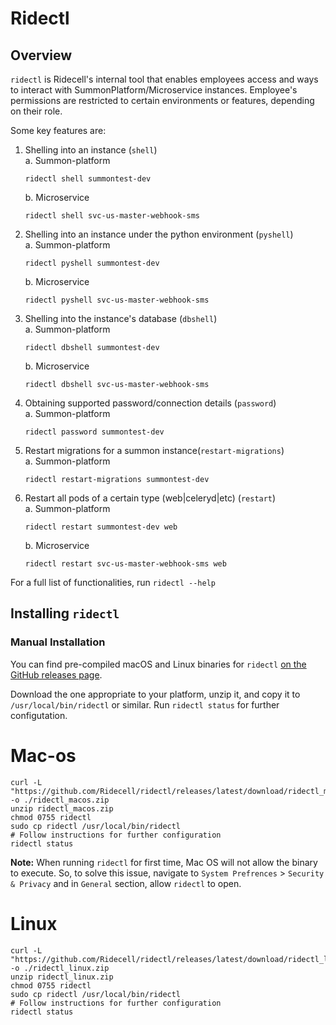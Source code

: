 # Ridectl

## Overview
`ridectl` is Ridecell's internal tool that enables employees access and ways to interact with SummonPlatform/Microservice instances. Employee's permissions are restricted to certain environments or features, depending on their role.

Some key features are:
1. Shelling into an instance (`shell`)\
    a. Summon-platform
    ```
    ridectl shell summontest-dev
    ```
    b. Microservice
    ```
    ridectl shell svc-us-master-webhook-sms
    ```
2. Shelling into an instance under the python environment (`pyshell`)\
    a. Summon-platform
    ```
    ridectl pyshell summontest-dev
    ```
    b. Microservice
    ```
    ridectl pyshell svc-us-master-webhook-sms
    ```
3. Shelling into the instance's database (`dbshell`)\
    a. Summon-platform
    ```
    ridectl dbshell summontest-dev
    ```
    b. Microservice
    ```
    ridectl dbshell svc-us-master-webhook-sms
    ```
4. Obtaining supported password/connection details (`password`)\
    a. Summon-platform
    ```
    ridectl password summontest-dev
    ```
5. Restart migrations for a summon instance(`restart-migrations`)\
    a. Summon-platform
    ```
    ridectl restart-migrations summontest-dev
    ```
6. Restart all pods of a certain type (web|celeryd|etc) (`restart`)\
    a. Summon-platform
    ```
    ridectl restart summontest-dev web
    ```
    b. Microservice
    ```
    ridectl restart svc-us-master-webhook-sms web
    ```
For a full list of functionalities, run `ridectl --help`

## Installing `ridectl`

### Manual Installation
You can find pre-compiled macOS and Linux binaries for `ridectl` [on the GitHub releases page](https://github.com/Ridecell/ridectl/releases/latest).

Download the one appropriate to your platform, unzip it, and copy it to `/usr/local/bin/ridectl` or similar. Run `ridectl status` for further configutation.

# Mac-os
```
curl -L "https://github.com/Ridecell/ridectl/releases/latest/download/ridectl_macos.zip" -o ./ridectl_macos.zip
unzip ridectl_macos.zip
chmod 0755 ridectl
sudo cp ridectl /usr/local/bin/ridectl
# Follow instructions for further configuration
ridectl status
```
**Note:** When running `ridectl` for first time, Mac OS will not allow the binary to execute. So, to solve this issue, navigate to `System Prefrences` > `Security & Privacy` and in `General` section, allow `ridectl` to open.
# Linux
```
curl -L "https://github.com/Ridecell/ridectl/releases/latest/download/ridectl_linux.zip" -o ./ridectl_linux.zip
unzip ridectl_linux.zip
chmod 0755 ridectl
sudo cp ridectl /usr/local/bin/ridectl
# Follow instructions for further configuration
ridectl status
```
